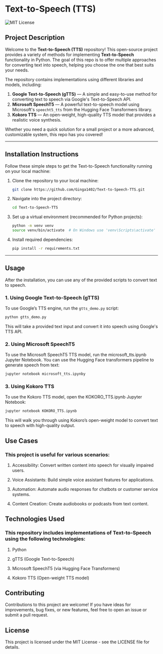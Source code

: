 # **Text-to-Speech (TTS)**

![MIT License](https://img.shields.io/badge/license-MIT-blue.svg)

## **Project Description**

Welcome to the **Text-to-Speech (TTS)** repository! This open-source project provides a variety of methods for implementing **Text-to-Speech** functionality in Python. The goal of this repo is to offer multiple approaches for converting text into speech, helping you choose the one that best suits your needs.

The repository contains implementations using different libraries and models, including:
1. **Google Text-to-Speech (gTTS)** — A simple and easy-to-use method for converting text to speech via Google's Text-to-Speech API.
2. **Microsoft SpeechT5** — A powerful text-to-speech model using Microsoft's `speecht5_tts` from the Hugging Face Transformers library.
3. **Kokoro TTS** — An open-weight, high-quality TTS model that provides a realistic voice synthesis.

Whether you need a quick solution for a small project or a more advanced, customizable system, this repo has you covered!

---




## **Installation Instructions**

Follow these simple steps to get the Text-to-Speech functionality running on your local machine:

1. Clone the repository to your local machine:
    ```bash
    git clone https://github.com/Ginga1402/Text-to-Speech-TTS.git
    ```
2. Navigate into the project directory:
    ```bash
    cd Text-to-Speech-TTS
    ```
3. Set up a virtual environment (recommended for Python projects):
    ```bash
    python -m venv venv
    source venv/bin/activate  # On Windows use 'venv\Scripts\activate'
    ```
4. Install required dependencies:
    ```bash
    pip install -r requirements.txt
    ```

---

## **Usage**

After the installation, you can use any of the provided scripts to convert text to speech.

### 1. **Using Google Text-to-Speech (gTTS)**

To use Google’s TTS engine, run the `gtts_demo.py` script:
```bash
python gtts_demo.py
```

This will take a provided text input and convert it into speech using Google's TTS API.

### 2. **Using Microsoft SpeechT5**

To use the Microsoft SpeechT5 TTS model, run the microsoft_tts.ipynb Jupyter Notebook. You can use the Hugging Face transformers pipeline to generate speech from text:
```bash
jupyter notebook microsoft_tts.ipynby
```

### 3. **Using Kokoro TTS**

To use the Kokoro TTS model, open the KOKORO_TTS.ipynb Jupyter Notebook:
```bash
jupyter notebook KOKORO_TTS.ipynb
```

This will walk you through using Kokoro’s open-weight model to convert text to speech with high-quality output.

## **Use Cases**

### This project is useful for various scenarios:

1. Accessibility: Convert written content into speech for visually impaired users.

2. Voice Assistants: Build simple voice assistant features for applications.

3. Automation: Automate audio responses for chatbots or customer service systems.

4. Content Creation: Create audiobooks or podcasts from text content.


## **Technologies Used**
   
### This repository includes implementations of Text-to-Speech using the following technologies:

1. Python

2. gTTS (Google Text-to-Speech)

3. Microsoft SpeechT5 (via Hugging Face Transformers)

4. Kokoro TTS (Open-weight TTS model)


## **Contributing**
Contributions to this project are welcome! If you have ideas for improvements, bug fixes, or new features, feel free to open an issue or submit a pull request.

## **License**
This project is licensed under the MIT License - see the LICENSE file for details.


